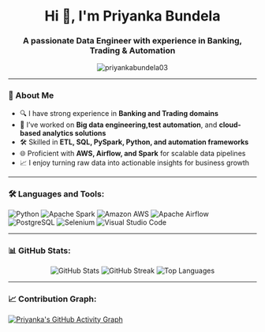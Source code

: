 <h1 align="center">Hi 👋, I'm Priyanka Bundela</h1>
<h3 align="center">A passionate Data Engineer with experience in Banking, Trading & Automation</h3>

<p align="center">
  <img src="https://komarev.com/ghpvc/?username=priyankabundela03&label=Profile%20views&color=0e75b6&style=flat" alt="priyankabundela03" />
</p>

---

### 💼 About Me

- 🔍 I have strong experience in **Banking and Trading domains**  
- 🤖 I’ve worked on **Big data engineering,test automation**, and **cloud-based analytics solutions**
- 🛠️ Skilled in **ETL, SQL, PySpark, Python, and automation frameworks**
- 🌐 Proficient with **AWS, Airflow, and Spark** for scalable data pipelines
- 📈 I enjoy turning raw data into actionable insights for business growth


---

### 🛠️ Languages and Tools:

![Python](https://img.shields.io/badge/Python-3670A0?style=for-the-badge&logo=python&logoColor=ffdd54)
![Apache Spark](https://img.shields.io/badge/Apache%20Spark-E25A1C?style=for-the-badge&logo=apachespark&logoColor=white)
![Amazon AWS](https://img.shields.io/badge/Amazon%20AWS-232F3E?style=for-the-badge&logo=amazon-aws&logoColor=white)
![Apache Airflow](https://img.shields.io/badge/Apache%20Airflow-017CEE?style=for-the-badge&logo=apacheairflow&logoColor=white)
![PostgreSQL](https://img.shields.io/badge/PostgreSQL-316192?style=for-the-badge&logo=postgresql&logoColor=white)
![Selenium](https://img.shields.io/badge/Selenium-43B02A?style=for-the-badge&logo=selenium&logoColor=white)
![Visual Studio Code](https://img.shields.io/badge/VSCode-007ACC?style=for-the-badge&logo=visualstudiocode&logoColor=white)


---

### 📊 GitHub Stats:

<p align="center">
  <img src="https://github-readme-stats.vercel.app/api?username=x22247734&show_icons=true&theme=tokyonight" alt="GitHub Stats" />
  <img src="https://github-readme-streak-stats.herokuapp.com/?user=x22247734&theme=tokyonight" alt="GitHub Streak" />
  <img src="https://github-readme-stats.vercel.app/api/top-langs/?username=x22247734&layout=compact&theme=tokyonight" alt="Top Languages" />
</p>

---

### 📈 Contribution Graph:

[![Priyanka's GitHub Activity Graph](https://github-readme-activity-graph.cyclic.app/graph?username=x22247734&theme=react-dark)](https://github.com/ashutosh00710/github-readme-activity-graph)
